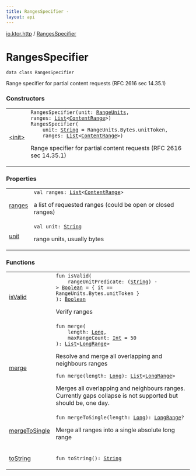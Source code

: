 ```yaml
---
title: RangesSpecifier - 
layout: api
---
```


<div class='api-docs-breadcrumbs'><a href="../index.html">io.ktor.http</a> / <a href="./index.html">RangesSpecifier</a></div>

# RangesSpecifier

<div class="signature"><code><span class="keyword">data</span> <span class="keyword">class </span><span class="identifier">RangesSpecifier</span></code></div>

Range specifier for partial content requests (RFC 2616 sec 14.35.1)

### Constructors

<table class="api-docs-table">
<tbody>
<tr>
<td markdown="1">

<a href="-init-.html">&lt;init&gt;</a>


</td>
<td markdown="1">
<div class="signature"><code><span class="identifier">RangesSpecifier</span><span class="symbol">(</span><span class="parameterName" id="io.ktor.http.RangesSpecifier$<init>(io.ktor.http.RangeUnits, kotlin.collections.List((io.ktor.http.ContentRange)))/unit">unit</span><span class="symbol">:</span>&nbsp;<a href="../-range-units/index.html"><span class="identifier">RangeUnits</span></a><span class="symbol">, </span><span class="parameterName" id="io.ktor.http.RangesSpecifier$<init>(io.ktor.http.RangeUnits, kotlin.collections.List((io.ktor.http.ContentRange)))/ranges">ranges</span><span class="symbol">:</span>&nbsp;<a href="https://kotlinlang.org/api/latest/jvm/stdlib/kotlin.collections/-list/index.html"><span class="identifier">List</span></a><span class="symbol">&lt;</span><a href="../-content-range/index.html"><span class="identifier">ContentRange</span></a><span class="symbol">&gt;</span><span class="symbol">)</span></code></div>
<div class="signature"><code><span class="identifier">RangesSpecifier</span><span class="symbol">(</span><br/>&nbsp;&nbsp;&nbsp;&nbsp;<span class="parameterName" id="io.ktor.http.RangesSpecifier$<init>(kotlin.String, kotlin.collections.List((io.ktor.http.ContentRange)))/unit">unit</span><span class="symbol">:</span>&nbsp;<a href="https://kotlinlang.org/api/latest/jvm/stdlib/kotlin/-string/index.html"><span class="identifier">String</span></a>&nbsp;<span class="symbol">=</span>&nbsp;RangeUnits.Bytes.unitToken<span class="symbol">, </span><br/>&nbsp;&nbsp;&nbsp;&nbsp;<span class="parameterName" id="io.ktor.http.RangesSpecifier$<init>(kotlin.String, kotlin.collections.List((io.ktor.http.ContentRange)))/ranges">ranges</span><span class="symbol">:</span>&nbsp;<a href="https://kotlinlang.org/api/latest/jvm/stdlib/kotlin.collections/-list/index.html"><span class="identifier">List</span></a><span class="symbol">&lt;</span><a href="../-content-range/index.html"><span class="identifier">ContentRange</span></a><span class="symbol">&gt;</span><span class="symbol">)</span></code></div>

Range specifier for partial content requests (RFC 2616 sec 14.35.1)


</td>
</tr>
</tbody>
</table>

### Properties

<table class="api-docs-table">
<tbody>
<tr>
<td markdown="1">

<a href="ranges.html">ranges</a>


</td>
<td markdown="1">
<div class="signature"><code><span class="keyword">val </span><span class="identifier">ranges</span><span class="symbol">: </span><a href="https://kotlinlang.org/api/latest/jvm/stdlib/kotlin.collections/-list/index.html"><span class="identifier">List</span></a><span class="symbol">&lt;</span><a href="../-content-range/index.html"><span class="identifier">ContentRange</span></a><span class="symbol">&gt;</span></code></div>

a list of requested ranges (could be open or closed ranges)


</td>
</tr>
<tr>
<td markdown="1">

<a href="unit.html">unit</a>


</td>
<td markdown="1">
<div class="signature"><code><span class="keyword">val </span><span class="identifier">unit</span><span class="symbol">: </span><a href="https://kotlinlang.org/api/latest/jvm/stdlib/kotlin/-string/index.html"><span class="identifier">String</span></a></code></div>

range units, usually bytes


</td>
</tr>
</tbody>
</table>

### Functions

<table class="api-docs-table">
<tbody>
<tr>
<td markdown="1">

<a href="is-valid.html">isValid</a>


</td>
<td markdown="1">
<div class="signature"><code><span class="keyword">fun </span><span class="identifier">isValid</span><span class="symbol">(</span><br/>&nbsp;&nbsp;&nbsp;&nbsp;<span class="parameterName" id="io.ktor.http.RangesSpecifier$isValid(kotlin.Function1((kotlin.String, kotlin.Boolean)))/rangeUnitPredicate">rangeUnitPredicate</span><span class="symbol">:</span>&nbsp;<span class="symbol">(</span><a href="https://kotlinlang.org/api/latest/jvm/stdlib/kotlin/-string/index.html"><span class="identifier">String</span></a><span class="symbol">)</span>&nbsp;<span class="symbol">-&gt;</span>&nbsp;<a href="https://kotlinlang.org/api/latest/jvm/stdlib/kotlin/-boolean/index.html"><span class="identifier">Boolean</span></a>&nbsp;<span class="symbol">=</span>&nbsp;{ it == RangeUnits.Bytes.unitToken }<br/><span class="symbol">)</span><span class="symbol">: </span><a href="https://kotlinlang.org/api/latest/jvm/stdlib/kotlin/-boolean/index.html"><span class="identifier">Boolean</span></a></code></div>

Verify ranges


</td>
</tr>
<tr>
<td markdown="1">

<a href="merge.html">merge</a>


</td>
<td markdown="1">
<div class="signature"><code><span class="keyword">fun </span><span class="identifier">merge</span><span class="symbol">(</span><br/>&nbsp;&nbsp;&nbsp;&nbsp;<span class="parameterName" id="io.ktor.http.RangesSpecifier$merge(kotlin.Long, kotlin.Int)/length">length</span><span class="symbol">:</span>&nbsp;<a href="https://kotlinlang.org/api/latest/jvm/stdlib/kotlin/-long/index.html"><span class="identifier">Long</span></a><span class="symbol">, </span><br/>&nbsp;&nbsp;&nbsp;&nbsp;<span class="parameterName" id="io.ktor.http.RangesSpecifier$merge(kotlin.Long, kotlin.Int)/maxRangeCount">maxRangeCount</span><span class="symbol">:</span>&nbsp;<a href="https://kotlinlang.org/api/latest/jvm/stdlib/kotlin/-int/index.html"><span class="identifier">Int</span></a>&nbsp;<span class="symbol">=</span>&nbsp;50<br/><span class="symbol">)</span><span class="symbol">: </span><a href="https://kotlinlang.org/api/latest/jvm/stdlib/kotlin.collections/-list/index.html"><span class="identifier">List</span></a><span class="symbol">&lt;</span><a href="https://kotlinlang.org/api/latest/jvm/stdlib/kotlin.ranges/-long-range/index.html"><span class="identifier">LongRange</span></a><span class="symbol">&gt;</span></code></div>

Resolve and merge all overlapping and neighbours ranges

<div class="signature"><code><span class="keyword">fun </span><span class="identifier">merge</span><span class="symbol">(</span><span class="parameterName" id="io.ktor.http.RangesSpecifier$merge(kotlin.Long)/length">length</span><span class="symbol">:</span>&nbsp;<a href="https://kotlinlang.org/api/latest/jvm/stdlib/kotlin/-long/index.html"><span class="identifier">Long</span></a><span class="symbol">)</span><span class="symbol">: </span><a href="https://kotlinlang.org/api/latest/jvm/stdlib/kotlin.collections/-list/index.html"><span class="identifier">List</span></a><span class="symbol">&lt;</span><a href="https://kotlinlang.org/api/latest/jvm/stdlib/kotlin.ranges/-long-range/index.html"><span class="identifier">LongRange</span></a><span class="symbol">&gt;</span></code></div>

Merges all overlapping and neighbours ranges. Currently gaps collapse is not supported but should be, one day.


</td>
</tr>
<tr>
<td markdown="1">

<a href="merge-to-single.html">mergeToSingle</a>


</td>
<td markdown="1">
<div class="signature"><code><span class="keyword">fun </span><span class="identifier">mergeToSingle</span><span class="symbol">(</span><span class="parameterName" id="io.ktor.http.RangesSpecifier$mergeToSingle(kotlin.Long)/length">length</span><span class="symbol">:</span>&nbsp;<a href="https://kotlinlang.org/api/latest/jvm/stdlib/kotlin/-long/index.html"><span class="identifier">Long</span></a><span class="symbol">)</span><span class="symbol">: </span><a href="https://kotlinlang.org/api/latest/jvm/stdlib/kotlin.ranges/-long-range/index.html"><span class="identifier">LongRange</span></a><span class="symbol">?</span></code></div>

Merge all ranges into a single absolute long range


</td>
</tr>
<tr>
<td markdown="1">

<a href="to-string.html">toString</a>


</td>
<td markdown="1">
<div class="signature"><code><span class="keyword">fun </span><span class="identifier">toString</span><span class="symbol">(</span><span class="symbol">)</span><span class="symbol">: </span><a href="https://kotlinlang.org/api/latest/jvm/stdlib/kotlin/-string/index.html"><span class="identifier">String</span></a></code></div>

</td>
</tr>
</tbody>
</table>

